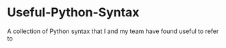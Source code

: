 # Useful-Python-Syntax
A collection of Python syntax that I and my team have found useful to refer to
